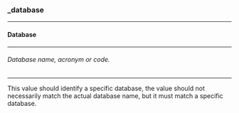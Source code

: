 ### _database



------
#### Database



------
###### Database name, acronym or code.



------
This value should identify a specific database, the value should not necessarily match the actual database name, but it must match a specific database.